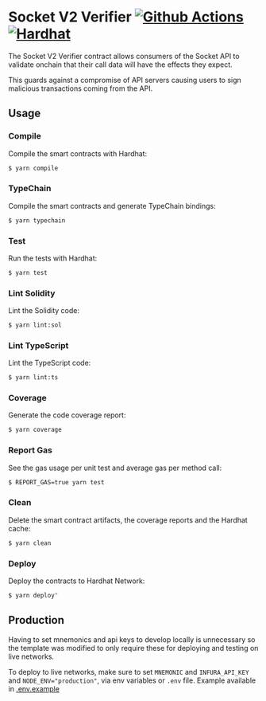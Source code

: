 # Socket V2 Verifier [![Github Actions][gha-badge]][gha] [![Hardhat][hardhat-badge]][hardhat]

[gha]: https://github.com/SocketDotTech/socket-v2-verifier-contracts/actions
[gha-badge]: https://github.com/SocketDotTech/socket-v2-verifier-contracts/actions/workflows/ci.yml/badge.svg
[hardhat]: https://hardhat.org/
[hardhat-badge]: https://img.shields.io/badge/Built%20with-Hardhat-FFDB1C.svg
[license]: https://opensource.org/licenses/MIT
[license-badge]: https://img.shields.io/badge/License-MIT-blue.svg

The Socket V2 Verifier contract allows consumers of the Socket API to validate onchain that their call data will have the effects they expect.

This guards against a compromise of API servers causing users to sign malicious transactions coming from the API.

## Usage

### Compile

Compile the smart contracts with Hardhat:

```sh
$ yarn compile
```

### TypeChain

Compile the smart contracts and generate TypeChain bindings:

```sh
$ yarn typechain
```

### Test

Run the tests with Hardhat:

```sh
$ yarn test
```

### Lint Solidity

Lint the Solidity code:

```sh
$ yarn lint:sol
```

### Lint TypeScript

Lint the TypeScript code:

```sh
$ yarn lint:ts
```

### Coverage

Generate the code coverage report:

```sh
$ yarn coverage
```

### Report Gas

See the gas usage per unit test and average gas per method call:

```sh
$ REPORT_GAS=true yarn test
```

### Clean

Delete the smart contract artifacts, the coverage reports and the Hardhat cache:

```sh
$ yarn clean
```

### Deploy

Deploy the contracts to Hardhat Network:

```sh
$ yarn deploy"
```

## Production

Having to set mnemonics and api keys to develop locally is unnecessary so the template was modified to only require these for deploying and testing on live networks.

To deploy to live networks, make sure to set `MNEMONIC` and `INFURA_API_KEY` and `NODE_ENV="production"`, via env variables or `.env` file. Example available in [.env.example](./.env.example)

